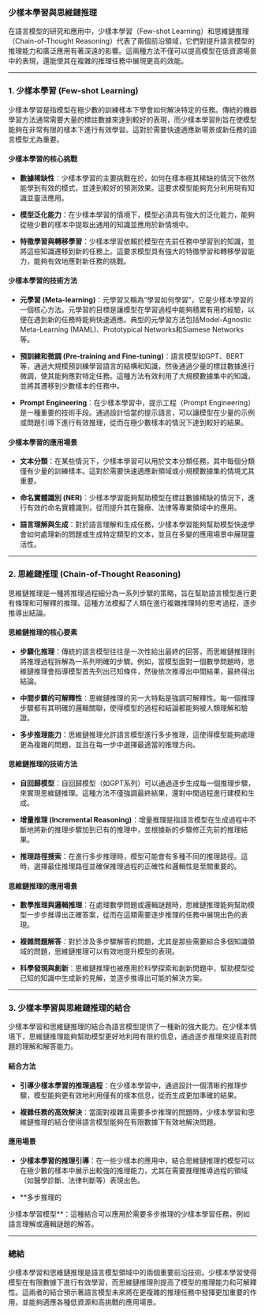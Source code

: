 ### **少樣本學習與思維鏈推理**

在語言模型的研究和應用中，少樣本學習（Few-shot Learning）和思維鏈推理（Chain-of-Thought Reasoning）代表了兩個前沿領域，它們對提升語言模型的推理能力和廣泛應用有著深遠的影響。這兩種方法不僅可以提高模型在低資源場景中的表現，還能使其在複雜的推理任務中展現更高的效能。

---

### **1. 少樣本學習 (Few-shot Learning)**

少樣本學習是指模型在極少數的訓練樣本下學會如何解決特定的任務。傳統的機器學習方法通常需要大量的標註數據來達到較好的表現，而少樣本學習則旨在使模型能夠在非常有限的樣本下進行有效學習。這對於需要快速適應新場景或新任務的語言模型尤為重要。

#### **少樣本學習的核心挑戰**

- **數據稀缺性**：少樣本學習的主要挑戰在於，如何在樣本極其稀缺的情況下依然能學到有效的模式，並達到較好的預測效果。這要求模型能夠充分利用現有知識並靈活應用。

- **模型泛化能力**：在少樣本學習的情境下，模型必須具有強大的泛化能力，能夠從極少數的樣本中提取出通用的知識並應用於新情境中。

- **特徵學習與轉移學習**：少樣本學習依賴於模型在先前任務中學習到的知識，並將這些知識遷移到新的任務上。這要求模型具有強大的特徵學習和轉移學習能力，能夠有效地應對新任務的挑戰。

#### **少樣本學習的技術方法**

- **元學習 (Meta-learning)**：元學習又稱為“學習如何學習”，它是少樣本學習的一個核心方法。元學習的目標是讓模型在學習過程中能夠積累有用的經驗，以便在遇到新的任務時能夠快速適應。典型的元學習方法包括Model-Agnostic Meta-Learning (MAML)、Prototypical Networks和Siamese Networks等。

- **預訓練和微調 (Pre-training and Fine-tuning)**：語言模型如GPT、BERT等，通過大規模預訓練學習語言的結構和知識，然後通過少量的標註數據進行微調，使其能夠應對特定任務。這種方法有效利用了大規模數據集中的知識，並將其遷移到少數樣本的任務中。

- **Prompt Engineering**：在少樣本學習中，提示工程（Prompt Engineering）是一種重要的技術手段。通過設計恰當的提示語言，可以讓模型在少量的示例或問題引導下進行有效推理，從而在極少數樣本的情況下達到較好的結果。

#### **少樣本學習的應用場景**

- **文本分類**：在某些情況下，少樣本學習可以用於文本分類任務，其中每個分類僅有少量的訓練樣本。這對於需要快速適應新領域或小規模數據集的情境尤其重要。

- **命名實體識別 (NER)**：少樣本學習能夠幫助模型在標註數據稀缺的情況下，進行有效的命名實體識別，從而提升其在醫療、法律等專業領域中的應用。

- **語言理解與生成**：對於語言理解和生成任務，少樣本學習能夠幫助模型快速學會如何處理新的問題或生成特定類型的文本，並且在多變的應用場景中展現靈活性。

---

### **2. 思維鏈推理 (Chain-of-Thought Reasoning)**

思維鏈推理是一種將推理過程細分為一系列步驟的策略，旨在幫助語言模型進行更有條理和可解釋的推理。這種方法模擬了人類在進行複雜推理時的思考過程，逐步推導出結論。

#### **思維鏈推理的核心要素**

- **步驟化推理**：傳統的語言模型往往是一次性給出最終的回答，而思維鏈推理則將推理過程拆解為一系列明確的步驟。例如，當模型面對一個數學問題時，思維鏈推理會指導模型首先列出已知條件，然後依次推導出中間結果，最終得出結論。

- **中間步驟的可解釋性**：思維鏈推理的另一大特點是強調可解釋性。每一個推理步驟都有其明確的邏輯關聯，使得模型的過程和結論都能夠被人類理解和驗證。

- **多步推理能力**：思維鏈推理允許語言模型進行多步推理，這使得模型能夠處理更為複雜的問題，並且在每一步中選擇最適當的推理方向。

#### **思維鏈推理的技術方法**

- **自回歸模型**：自回歸模型（如GPT系列）可以通過逐步生成每一個推理步驟，來實現思維鏈推理。這種方法不僅強調最終結果，還對中間過程進行建模和生成。

- **增量推理 (Incremental Reasoning)**：增量推理是指語言模型在生成過程中不斷地將新的推理步驟加到已有的推理中，並根據新的步驟修正先前的推理結果。

- **推理路徑搜索**：在進行多步推理時，模型可能會有多種不同的推理路徑。這時，選擇最佳推理路徑並確保推理過程的正確性和邏輯性是至關重要的。

#### **思維鏈推理的應用場景**

- **數學推理與邏輯推理**：在處理數學問題或邏輯謎題時，思維鏈推理能夠幫助模型一步步推導出正確答案，從而在這類需要逐步推理的任務中展現出色的表現。

- **複雜問題解答**：對於涉及多步驟解答的問題，尤其是那些需要綜合多個知識領域的問題，思維鏈推理可以有效地提升模型的表現。

- **科學發現與創新**：思維鏈推理也被應用於科學探索和創新問題中，幫助模型從已知的知識中生成新的見解，並逐步推導出可能的解決方案。

---

### **3. 少樣本學習與思維鏈推理的結合**

少樣本學習和思維鏈推理的結合為語言模型提供了一種新的強大能力。在少樣本情境下，思維鏈推理能夠幫助模型更好地利用有限的信息，通過逐步推理來提高對問題的理解和解答能力。

#### **結合方法**

- **引導少樣本學習的推理過程**：在少樣本學習中，通過設計一個清晰的推理步驟，模型能夠更有效地利用僅有的樣本信息，從而生成更加準確的結果。

- **複雜任務的高效解決**：當面對複雜且需要多步推理的問題時，少樣本學習和思維鏈推理的結合使得語言模型能夠在有限數據下有效地解決問題。

#### **應用場景**

- **少樣本學習的推理引導**：在一些少樣本的應用中，結合思維鏈推理的模型可以在極少數的樣本中展示出較強的推理能力，尤其在需要推理推導過程的領域（如醫學診斷、法律判斷等）表現出色。

- **多步推理的

少樣本學習模型**：這種結合可以應用於需要多步推理的少樣本學習任務，例如語言理解或邏輯謎題的解答。

---

### **總結**

少樣本學習和思維鏈推理是語言模型領域中的兩個重要前沿技術。少樣本學習使得模型在有限數據下進行有效學習，而思維鏈推理則提高了模型的推理能力和可解釋性。這兩者的結合預示著語言模型未來將在更複雜的推理任務中發揮更加重要的作用，並能夠適應各種低資源和高挑戰的應用場景。